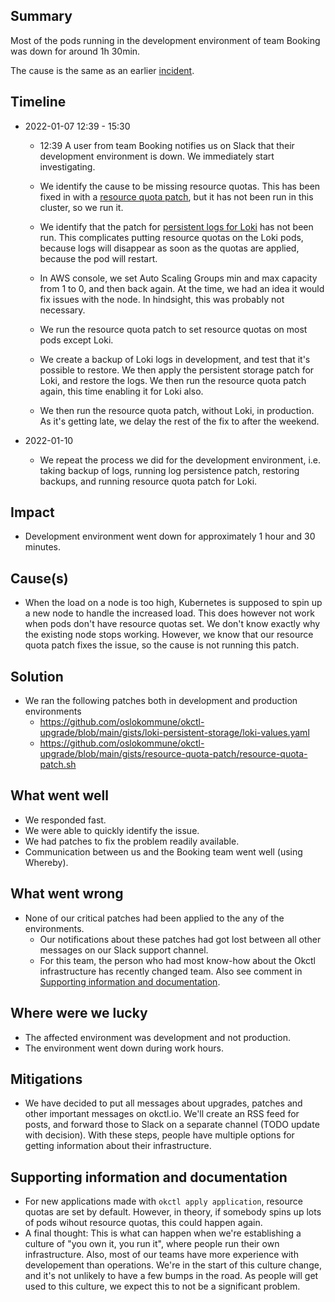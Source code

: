 ## Summary

Most of the pods running in the development environment of team Booking was down for around 1h 30min. 

The cause is the same as an earlier
[incident](https://docs.google.com/document/d/1_NRW32xvu7YgEakl1JnLf2nDRbOPe8exrzgnwPAAj30/edit#heading=h.mwz2ai1qrpl4).

## Timeline

* 2022-01-07 12:39 - 15:30
  * 12:39 A user from team Booking notifies us on Slack that their development environment is down. We immediately start
investigating.

  * We identify the cause to be missing resource quotas. This has been fixed in with a
    [resource quota patch](https://github.com/oslokommune/okctl-upgrade/blob/main/gists/resource-quota-patch/resource-quota-patch.sh),
    but it has not been run in this cluster, so we run it.

  * We identify that the patch for
    [persistent logs for Loki](https://github.com/oslokommune/okctl-upgrade/tree/main/gists/loki-persistent-storage) has not
    been run. This complicates putting resource quotas on the Loki pods, because logs will disappear as soon as the quotas
    are applied, because the pod will restart.

  * In AWS console, we set Auto Scaling Groups min and max capacity from 1 to 0, and then back again. At the time, we had an
  idea it would fix issues with the node. In hindsight, this was probably not necessary.

  * We run the resource quota patch to set resource quotas on most pods except Loki.

  * We create a backup of Loki logs in development, and test that it's possible to restore. We then apply the persistent
    storage patch for Loki, and restore the logs. We then run the resource quota patch again, this time enabling it for Loki also.

  * We then run the resource quota patch, without Loki, in production. As it's getting late, we delay the rest of the fix to
    after the weekend.

* 2022-01-10
  * We repeat the process we did for the development environment, i.e. taking backup of logs, running log persistence patch,
    restoring backups, and running resource quota patch for Loki.

## Impact

* Development environment went down for approximately 1 hour and 30 minutes.

## Cause(s)

* When the load on a node is too high, Kubernetes is supposed to spin up a new node to handle the increased load. This does
  however not work when pods don't have resource quotas set. We don't know exactly why the existing node stops working. However,
  we know that our resource quota patch fixes the issue, so the cause is not running this patch.

## Solution

* We ran the following patches both in development and production environments
  * https://github.com/oslokommune/okctl-upgrade/blob/main/gists/loki-persistent-storage/loki-values.yaml
  * https://github.com/oslokommune/okctl-upgrade/blob/main/gists/resource-quota-patch/resource-quota-patch.sh

## What went well

* We responded fast.
* We were able to quickly identify the issue.
* We had patches to fix the problem readily available.
* Communication between us and the Booking team went well (using Whereby).

## What went wrong

* None of our critical patches had been applied to the any of the environments.
  * Our notifications about these patches had got lost between all other messages on our Slack support channel.  
  * For this team, the person who had most know-how about the Okctl infrastructure has recently changed team. Also see comment in
  [Supporting information and documentation](#supporting-information-and-documentation).

## Where were we lucky

* The affected environment was development and not production. 
* The environment went down during work hours.

## Mitigations
<!--
Describe potential steps to prevent this event from happening again, be it technical, processes, etc.

Example:
- Request that proactive messages will be sendt in smaller batches, ideally during regular work hours, for load to be
    better distributed.
- Create tests that cover creation and authentication of users
-->

* We have decided to put all messages about upgrades, patches and other important messages on okctl.io. We'll create an RSS feed
for posts, and forward those to Slack on a separate channel (TODO update with decision). With these steps, people
have multiple options for getting information about their infrastructure.

## Supporting information and documentation

* For new applications made with `okctl apply application`, resource quotas are set by default. However, in theory, if somebody
spins up lots of pods wihout resource quotas, this could happen again.
* A final thought: This is what can happen when we're establishing a culture of "you own it, you run it", where people run their
own infrastructure. Also, most of our teams have more experience with developement than operations. We're in the start of this
culture change, and it's not unlikely to have a few bumps in the road. As people will get used to this culture, we expect this to
not be a significant problem.

